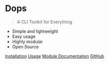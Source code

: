 <!-- <img src="https://github.com/dops-cli/assets/raw/master/DOPS-Icon.svg" alt="Logo" width="250"/> -->

# Dops

> A CLI Toolkit for Everything

- Simple and lightweight
- Easy usage
- Highly modular
- Open Source

[Installation](installation.md)
[Usage](usage.md)
[Module Documentation](modules/_modules.md)
[GitHub](https://github.com/dops-cli/dops/)